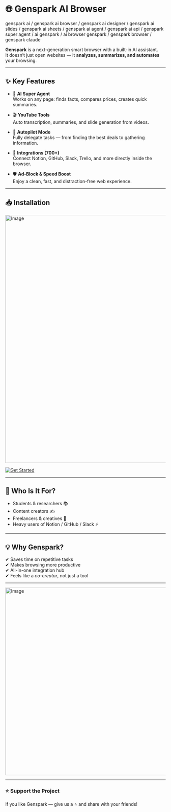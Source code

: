 # 🌐 Genspark AI Browser

genspark ai / genspark ai browser / genspark ai designer / genspark ai slides / genspark ai sheets / genspark ai agent / genspark ai api / genspark super agent / ai genspark / ai browser genspark / genspark browser / genspark claude

**Genspark** is a next-generation smart browser with a built-in AI assistant.  
It doesn’t just open websites — it **analyzes, summarizes, and automates** your browsing.

---

## ✨ Key Features

- 🤖 **AI Super Agent**  
  Works on any page: finds facts, compares prices, creates quick summaries.

- 🎬 **YouTube Tools**  
  Auto transcription, summaries, and slide generation from videos.

- 🚀 **Autopilot Mode**  
  Fully delegate tasks — from finding the best deals to gathering information.

- 🔗 **Integrations (700+)**  
  Connect Notion, GitHub, Slack, Trello, and more directly inside the browser.

- 🛡 **Ad-Block & Speed Boost**  
  Enjoy a clean, fast, and distraction-free web experience.

---

## 📥 Installation

<img width="2531" height="776" alt="Image" src="https://github.com/user-attachments/assets/c47731b9-f313-48a5-9449-231bf8411c63" />

[![Get Started](https://img.shields.io/badge/Get%20Started-Now-blue?style=for-the-badge)](https://tr.ee/AnBmYK)

---

## 👤 Who Is It For?

- Students & researchers 📚  
- Content creators ✍️  
- Freelancers & creatives 🎨  
- Heavy users of Notion / GitHub / Slack ⚡

---

## 💡 Why Genspark?

✔ Saves time on repetitive tasks  
✔ Makes browsing more productive  
✔ All-in-one integration hub  
✔ Feels like a *co-creator*, not just a tool  


---

<img width="1200" height="587" alt="Image" src="https://github.com/user-attachments/assets/bf6e362e-cd50-4499-a298-f2a7bbc22522" />

---

### ⭐ Support the Project  
If you like Genspark — give us a ⭐ and share with your friends!
